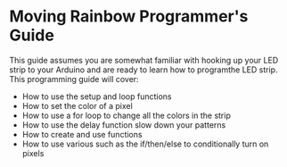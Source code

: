Moving Rainbow Programmer's Guide
======
This guide assumes you are somewhat familiar with hooking up your LED strip to your Arduino and are ready to learn how to programthe LED strip.  This programming guide will cover:
- How to use the setup and loop functions
- How to set the color of a pixel
- How to use a for loop to change all the colors in the strip
- How to use the delay function slow down your patterns
- How to create and use functions
- How to use various such as the if/then/else to conditionally turn on pixels

